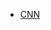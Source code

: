 - [CNN](https://github.com/uzay00/KaVe/tree/master/2018/Lecture15/4%20Convolutional%20Neural%20Network)
